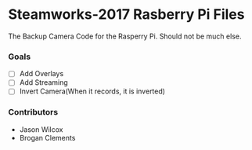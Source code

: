 ﻿# Steamworks-2017 Rasberry Pi Files
The Backup Camera Code for the Rasperry Pi. Should not be much else.

### Goals
 - [ ] Add Overlays
 - [ ] Add Streaming
 - [ ] Invert Camera(When it records, it is inverted)

### Contributors
 * Jason Wilcox
 * Brogan Clements

